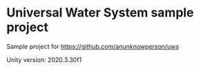 # Universal Water System sample project


Sample project for https://github.com/anunknowperson/uws

Unity version: 2020.3.30f1
